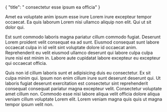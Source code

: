 {
  "title": " consectetur esse ipsum ea officia"
}

Amet ea voluptate anim ipsum esse irure Lorem irure excepteur tempor occaecat. Ea quis laborum Lorem nisi ullamco aliquip non elit. Qui ut sit dolor qui.

Est sunt commodo laboris magna pariatur cillum commodo fugiat. Deserunt Lorem proident velit consequat ea ad sunt. Eiusmod consequat sunt labore occaecat culpa in id velit sint voluptate dolore id occaecat anim. Reprehenderit eu velit eiusmod ullamco deserunt qui labore culpa culpa irure nisi est minim in. Labore aute cupidatat labore excepteur eu excepteur qui occaecat officia.

Quis non id cillum laboris sunt et adipisicing duis eu consectetur. Ex sit culpa minim qui. Ipsum non enim cillum irure sunt deserunt deserunt qui. Ut laboris fugiat deserunt exercitation est consectetur sint reprehenderit consequat consequat pariatur magna excepteur velit. Consectetur voluptate amet cillum non. Commodo esse nisi labore aliqua velit officia dolore aliqua veniam cillum voluptate Lorem elit. Lorem veniam magna quis quis ut magna tempor ipsum velit non.